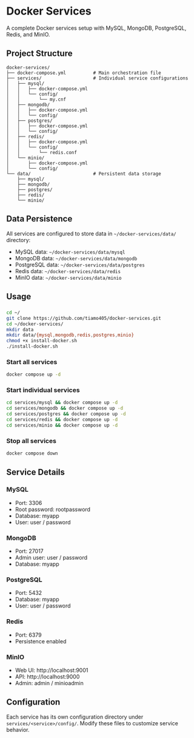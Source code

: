 # Docker Services

A complete Docker services setup with MySQL, MongoDB, PostgreSQL, Redis, and MinIO.

## Project Structure

```
docker-services/
├── docker-compose.yml          # Main orchestration file
├── services/                   # Individual service configurations
│   ├── mysql/
│   │   ├── docker-compose.yml
│   │   └── config/
│   │       └── my.cnf
│   ├── mongodb/
│   │   ├── docker-compose.yml
│   │   └── config/
│   ├── postgres/
│   │   ├── docker-compose.yml
│   │   └── config/
│   ├── redis/
│   │   ├── docker-compose.yml
│   │   └── config/
│   │       └── redis.conf
│   └── minio/
│       ├── docker-compose.yml
│       └── config/
└── data/                       # Persistent data storage
    ├── mysql/
    ├── mongodb/
    ├── postgres/
    ├── redis/
    └── minio/
```

## Data Persistence

All services are configured to store data in `~/docker-services/data/` directory:
- MySQL data: `~/docker-services/data/mysql`
- MongoDB data: `~/docker-services/data/mongodb`
- PostgreSQL data: `~/docker-services/data/postgres`
- Redis data: `~/docker-services/data/redis`
- MinIO data: `~/docker-services/data/minio`

## Usage

###
```bash
cd ~/
git clone https://github.com/tiamo405/docker-services.git
cd ~/docker-services/
mkdir data
mkdir data/{mysql,mongodb,redis,postgres,minio}
chmod +x install-docker.sh
./install-docker.sh

```
### Start all services
```bash
docker compose up -d
```

### Start individual services
```bash
cd services/mysql && docker compose up -d
cd services/mongodb && docker compose up -d
cd services/postgres && docker compose up -d
cd services/redis && docker compose up -d
cd services/minio && docker compose up -d
```

### Stop all services
```bash
docker compose down
```

## Service Details

### MySQL
- Port: 3306
- Root password: rootpassword
- Database: myapp
- User: user / password

### MongoDB
- Port: 27017
- Admin user: user / password
- Database: myapp

### PostgreSQL
- Port: 5432
- Database: myapp
- User: user / password

### Redis
- Port: 6379
- Persistence enabled

### MinIO
- Web UI: http://localhost:9001
- API: http://localhost:9000
- Admin: admin / minioadmin

## Configuration

Each service has its own configuration directory under `services/<service>/config/`. Modify these files to customize service behavior.